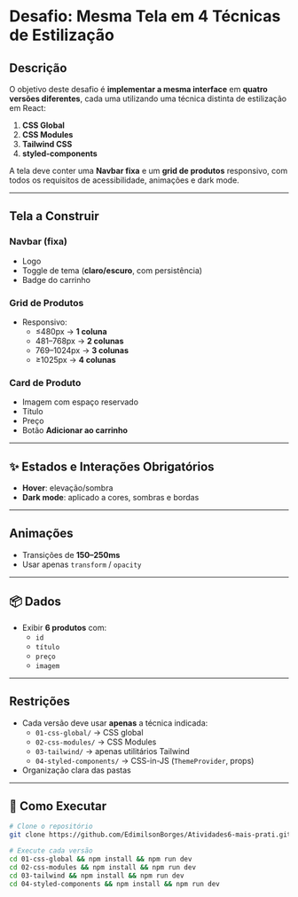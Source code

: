 # Desafio: Mesma Tela em 4 Técnicas de Estilização

## Descrição
O objetivo deste desafio é **implementar a mesma interface** em **quatro versões diferentes**, cada uma utilizando uma técnica distinta de estilização em React:

1. **CSS Global**  
2. **CSS Modules**  
3. **Tailwind CSS**  
4. **styled-components**  

A tela deve conter uma **Navbar fixa** e um **grid de produtos** responsivo, com todos os requisitos de acessibilidade, animações e dark mode.

---

## Tela a Construir

### Navbar (fixa)
- Logo
- Toggle de tema (**claro/escuro**, com persistência)
- Badge do carrinho

### Grid de Produtos
- Responsivo:
  - ≤480px → **1 coluna**
  - 481–768px → **2 colunas**
  - 769–1024px → **3 colunas**
  - ≥1025px → **4 colunas**

### Card de Produto
- Imagem com espaço reservado  
- Título   
- Preço   
- Botão **Adicionar ao carrinho**

---

## ✨ Estados e Interações Obrigatórios
- **Hover**: elevação/sombra      
- **Dark mode**: aplicado a cores, sombras e bordas  

---

## Animações
- Transições de **150–250ms**  
- Usar apenas `transform` / `opacity`  

---

## 📦 Dados
- Exibir **6 produtos** com:
  - `id`
  - `título`
  - `preço`
  - `imagem`

---

## Restrições
- Cada versão deve usar **apenas** a técnica indicada:
  - `01-css-global/` → CSS global  
  - `02-css-modules/` → CSS Modules  
  - `03-tailwind/` → apenas utilitários Tailwind  
  - `04-styled-components/` → CSS-in-JS (`ThemeProvider`, props)  
- Organização clara das pastas

---

## 🚀 Como Executar
```bash
# Clone o repositório
git clone https://github.com/EdimilsonBorges/Atividades6-mais-prati.git

# Execute cada versão
cd 01-css-global && npm install && npm run dev
cd 02-css-modules && npm install && npm run dev
cd 03-tailwind && npm install && npm run dev
cd 04-styled-components && npm install && npm run dev